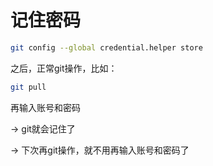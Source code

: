 # 记住密码

```bash
git config --global credential.helper store
```

之后，正常git操作，比如：

```bash
git pull
```

再输入账号和密码

-> git就会记住了

-> 下次再git操作，就不用再输入账号和密码了


